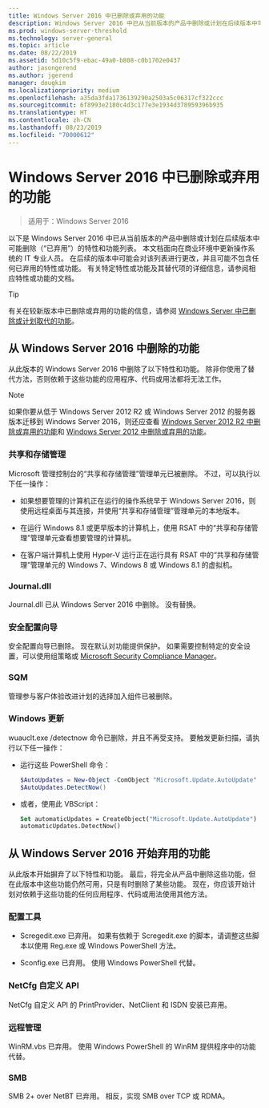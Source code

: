 ```yaml
---
title: Windows Server 2016 中已删除或弃用的功能
description: Windows Server 2016 中已从当前版本的产品中删除或计划在后续版本中可能删除（“已弃用”）的特性和功能列表。 本文档面向在商业环境中更新操作系统的 IT 专业人员。
ms.prod: windows-server-threshold
ms.technology: server-general
ms.topic: article
ms.date: 08/22/2019
ms.assetid: 5d10c5f9-ebac-49a0-b808-c0b1702e0437
author: jasongerend
ms.author: jgerend
manager: dougkim
ms.localizationpriority: medium
ms.openlocfilehash: a35da3fda1736139290a2503a5c06317cf322ccc
ms.sourcegitcommit: 6f8993e2180c4d3c177e3e1934d378959396b935
ms.translationtype: HT
ms.contentlocale: zh-CN
ms.lasthandoff: 08/23/2019
ms.locfileid: "70000612"
---
```

# <a name="features-removed-or-deprecated-in--windows-server-2016"></a>Windows Server 2016 中已删除或弃用的功能

>适用于：Windows Server 2016

以下是 Windows Server 2016 中已从当前版本的产品中删除或计划在后续版本中可能删除（“已弃用”）的特性和功能列表。 本文档面向在商业环境中更新操作系统的 IT 专业人员。 在后续的版本中可能会对该列表进行更改，并且可能不包含任何已弃用的特性或功能。 有关特定特性或功能及其替代项的详细信息，请参阅相应特性或功能的文档。

> [!TIP]
> 有关在较新版本中已删除或弃用的功能的信息，请参阅 [Windows Server 中已删除或计划取代的功能](../get-started-19/removed-features.md)。

## <a name="features-removed-from-windows-server-2016"></a>从 Windows Server 2016 中删除的功能

从此版本的 Windows Server 2016 中删除了以下特性和功能。 除非你使用了替代方法，否则依赖于这些功能的应用程序、代码或用法都将无法工作。  

> [!NOTE]  
> 如果你要从低于 Windows Server 2012 R2 或 Windows Server 2012 的服务器版本迁移到 Windows Server 2016，则还应查看 [Windows Server 2012 R2 中删除或弃用的功能](https://technet.microsoft.com/library/dn303411.aspx)和 [Windows Server 2012 中删除或弃用的功能](https://technet.microsoft.com/library/hh831568.aspx)。  

### <a name="share-and-storage-management"></a>共享和存储管理

Microsoft 管理控制台的“共享和存储管理”管理单元已被删除。 不过，可以执行以下任一操作：  

-   如果想要管理的计算机正在运行的操作系统早于 Windows Server 2016，则使用远程桌面与其连接，并使用“共享和存储管理”管理单元的本地版本。  

-   在运行 Windows 8.1 或更早版本的计算机上，使用 RSAT 中的“共享和存储管理”管理单元查看想要管理的计算机。  

-   在客户端计算机上使用 Hyper-V 运行正在运行具有 RSAT 中的“共享和存储管理”管理单元的 Windows 7、Windows 8 或 Windows 8.1 的虚拟机。  

### <a name="journaldll"></a>Journal.dll

Journal.dll 已从 Windows Server 2016 中删除。 没有替换。  

### <a name="security-configuration-wizard"></a>安全配置向导

安全配置向导已删除。 现在默认对功能提供保护。 如果需要控制特定的安全设置，可以使用组策略或 [Microsoft Security Compliance Manager](https://technet.microsoft.com/solutionaccelerators/cc835245.aspx)。  

### <a name="sqm"></a>SQM

管理参与客户体验改进计划的选择加入组件已被删除。 

### <a name="windows-update"></a>Windows 更新

wuauclt.exe /detectnow  命令已删除，并且不再受支持。 要触发更新扫描，请执行以下任一操作：

- 运行这些 PowerShell 命令：
    ````powershell
    $AutoUpdates = New-Object -ComObject "Microsoft.Update.AutoUpdate"
    $AutoUpdates.DetectNow()
    ````

- 或者，使用此 VBScript：
    ````vb
    Set automaticUpdates = CreateObject("Microsoft.Update.AutoUpdate")
    automaticUpdates.DetectNow()
    ````

## <a name="features-deprecated-starting-with-windows-server-2016"></a>从 Windows Server 2016 开始弃用的功能

从此版本开始摒弃了以下特性和功能。 最后，将完全从产品中删除这些功能，但在此版本中这些功能仍然可用，只是有时删除了某些功能。 现在，你应该开始计划对依赖于这些功能的任何应用程序、代码或用法使用其他方法。  

### <a name="configuration-tools"></a>配置工具  

-   Scregedit.exe  已弃用。 如果有依赖于 Scregedit.exe 的脚本，请调整这些脚本以使用 Reg.exe 或 Windows PowerShell 方法。  

-   Sconfig.exe  已弃用。 使用 Windows PowerShell 代替。  

### <a name="netcfg-custom-apis"></a>NetCfg 自定义 API

NetCfg 自定义 API 的 PrintProvider、NetClient 和 ISDN 安装已弃用。  

### <a name="remote-management"></a>远程管理  

WinRM.vbs 已弃用。 使用 Windows PowerShell 的 WinRM 提供程序中的功能代替。  

### <a name="smb"></a>SMB

SMB 2+ over NetBT 已弃用。 相反，实现 SMB over TCP 或 RDMA。 
